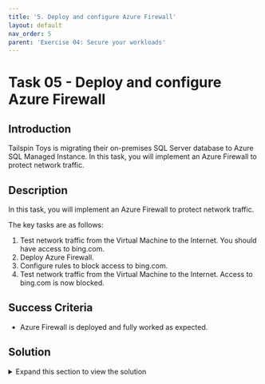 ```yaml
---
title: '5. Deploy and configure Azure Firewall'
layout: default
nav_order: 5
parent: 'Exercise 04: Secure your workloads'
---
```


# Task 05 - Deploy and configure Azure Firewall

## Introduction

Tailspin Toys is migrating their on-premises SQL Server database to Azure SQL Managed Instance. In this task, you will implement an Azure Firewall to protect network traffic.

## Description

In this task, you will implement an Azure Firewall to protect network traffic.

The key tasks are as follows:
1. Test network traffic from the Virtual Machine to the Internet. You should have access to bing.com.
2. Deploy Azure Firewall.
3. Configure rules to block access to bing.com.
4. Test network traffic from the Virtual Machine to the Internet. Access to bing.com is now blocked.

## Success Criteria

* Azure Firewall is deployed and fully worked as expected.

## Solution

<details markdown="block">
<summary>Expand this section to view the solution</summary>

1. Sign in to the [Azure Portal](https://portal.azure.com).

2. Connect to the **tailspin-webapp-vm** and using **Microsoft Edge** navigate to **https://www.bing.com**. You should be able to access **Microsoft Bing**.

3. In the Azure portal, in the **Search resources, services, and docs** text box at the top of the portal, search for  **tailspin-hub-vnet**, then select the found Virtual Network.

4. Under **Settings**, select **Subnets** and then the **+ Subnet** option.

    ![A Virtual Network pane is shown, with the Subnets sections selected and with the add subnet option highlighted.](../../Hands-on%20lab/images/vnet-hub-subnets-add.png "Virtual Network with Subnets section and + Subnet option highlighted")

5. On the **Add a subnet** pane, enter the following values, then select **Add**.

    - **Subnet purpose**: Select **Azure Firewall**.
    - *IPv4* **Starting address**: `10.1.100.0/24`

    ![The Add a subnet pane is shown, with the values entered in to add the Azure Firewall.](../../Hands-on%20lab/images/vnet-hub-subnets-add-details.png "Add the AzureFirewallSubnet")

6. In the Azure portal, in the **Search resources, services, and docs** text box at the top of the portal, search for **Firewalls**, then select the **Firewalls** service.

7. On the **Firewalls** page, select **+ Create**.

8. On the **Basics** tab, enter the following values, then select **Add new** on the **Firewall policy** section.

    - **Resource group**: Select the Resource Group created for this lab. For example: `tailspin-rg`.
    - **Name**: `Hub-fw`
    - **Region**: Select **North Central US**.
    - **Firewall SKU**: `Standard`
    - **Firewall management**: `Use a Firewall Policy to manage this firewall`

    ![The Basics tab of the Create a Firewall is displayed with values entered.](../../Hands-on%20lab/images/firewall-create-basics.png "Basics tab with values entered")

9. On the **Create a new Firewall Policy** popup, enter the following values, then select **OK**.

    - **Name**: `hub-fw-pol`
    - **Region**: Select **North Central US**.

    ![The Create a new Firewall Policy popup is shown, with the values entered.](../../Hands-on%20lab/images/firewall-create-basics-newpolicy.png "Create a new Firewall Policy popup with values entered")

10. On the **Basics** tab, enter the following values, then select **Add new** on the **Public IP address** section.

    - **Choose a virtual network**: `Use existing`
    - **Virtual network**: `tailspin-hub-vnet`

    ![The Basics tab of the Create a Firewall is displayed with further values entered.](../../Hands-on%20lab/images/firewall-create-basics-1.png "Basics tab with further values entered")

11. On the **Add a public IP** popup, enter the following values, then select **OK**.

    - **Name**: `Hub-fw-PIP`

    ![The Add a public IP popup is shown, with the values entered.](../../Hands-on%20lab/images/firewall-create-basics-newpip.png "Create a new public IP popup with values entered")

12. On the **Basics** tab, ensure that the **Enable Firewall Management NIC** option in `Not Checked`.

    ![The Basics tab of the Create a Firewall is displayed with another value entered.](../../Hands-on%20lab/images/firewall-create-basics-2.png "Basics tab with another value entered")

13. Review the values entered, then select **Next : Tags >**.

    ![The Basics tab of the Create a Firewall is displayed with the full set of values entered.](../../Hands-on%20lab/images/firewall-create-basics-final.png "Basics tab with all the values entered")

14. On the **Tags** tab, select **Next : Review + create >**.

    ![The Tags tab of the Create a Firewall is displayed with the values entered.](../../Hands-on%20lab/images/firewall-create-tags.png "Tags tab with values entered")

15. Once the validation passes, select **Create**.

    >**Note**: Wait for the deployment to complete. This should take about 5 minutes.

    ![The validation tab of the Create a Firewall is displayed.](../../Hands-on%20lab/images/firewall-create-review.png "Validation tab success")

16. In the Azure portal, in the **Search resources, services, and docs** text box at the top of the portal, search for **Resource groups** and press the **Enter** key.

17. On the **Resource groups** blade, in the list of resource group, select **tailspin-rg** entry.

18. In the list of resources, select the entry representing the **Hub-fw** firewall.

19. On the **Hub-fw** blade, take note of the **Private IP** address that was assigned to the firewall.

    ![The Hub-fw overview page is shown with the Private IP highlighted.](../../Hands-on%20lab/images/firewall-overview-privip.png "Hub-fw overview with Private IP highlighted")

20. In the Azure portal, in the **Search resources, services, and docs** text box at the top of the portal, search for **Route tables**, then select the **Route tables** service.

21. On the **Route tables** blade, select **+ Create**.

    ![The Route tables list with the Create option highlighted.](../../Hands-on%20lab/images/routetables-create.png "Create a new Route table")

22. On the **Create Route table** pane, enter the following values, then select **Review + create**.

    - **Resource group**: Select the Resource Group created for this lab. For example: `tailspin-rg`.
    - **Region**: Select **North Central US**.
    - **Name**: `Firewall-route`

    ![The Create Route table pane is shown, with the values entered.](../../Hands-on%20lab/images/routetables-create-review.png "Create Route table pane with values entered")

23. On the **Route tables** blade, click **Refresh** and, in the list of route tables, select **Firewall-route**.

    ![The Route tables list with the Firewall-route entry highlighted.](../../Hands-on%20lab/images/routetables-refresh.png "The Firewall-route entry")

24. On the **Firewall-route** blade, in the **Settings** section, select **Subnets**.

    ![The Firewall-route Route table pane with the Subnets sub-section highlighted.](../../Hands-on%20lab/images/routetables-firewall-subnets.png "The Firewall-route with Subnets highlighted")

25. On the **Firewall-route \| Subnets** blade, select **+ Associate**.

    ![The Firewall-route Route table Subnets pane with the Associate option highlighted.](../../Hands-on%20lab/images/routetables-firewall-subnets-associate.png "The Firewall-route Subnets new association")

26. On the **Associate subnet** pane, enter the following values, then select **OK**.

    - **Virtual network**: `tailspin-spoke-vnet`
    - **Subnet**: `default`

    ![The Associate subnet pane is shown, with the values entered.](../../Hands-on%20lab/images/routetables-firewall-subnets-associate-details.png "Associate subnet pane with values entered")

27. On the **Firewall-route** blade, in the **Settings** section, select **Routes**.

    ![The Firewall-route Route table pane with the Routes sub-section highlighted.](../../Hands-on%20lab/images/routetables-firewall-routes.png "The Firewall-route with Routes highlighted")

28. On the **Firewall-route \| Routes** blade, select **+ Add**.

    ![The Firewall-route Route table Routes pane with the Associate option highlighted.](../../Hands-on%20lab/images/routetables-firewall-routes-add.png "The Firewall-route Routes new record")

29. On the **Add route** pane, enter the following values, then select **Add**.

    - **Route name**: `FW-DG`
    - **Destination type**: `IP Addresses`
    - **Destination IP addresses/CIDR ranges**: `0.0.0.0/0`
    - **Next hop type**: `Virtual appliance`
    - **Next hop address**: *The private IP address of the firewall that you identified in the previous when creating the Azure Firewall. For example:* `10.1.100.4`

    ![The Add route pane is shown, with the values entered.](../../Hands-on%20lab/images/routetables-firewall-routes-add-details.png "Add route pane with values entered")

    >**Note**: Azure Firewall is actually a managed service, but virtual appliance works in this situation.

30. Connect to the **tailspin-webapp-vm** and using **Microsoft Edge** navigate to **https://www.bing.com**. You should *NOT* be able to access **Microsoft Bing**.

31. In the Azure portal, navigate back to the **Hub-fw** firewall.

32. On the **Hub-fw** blade, in the **Firewall policy** section, select **hub-fw-pol**.

    ![The Hub-fw overview page is shown with the Firewall policy highlighted.](../../Hands-on%20lab/images/firewall-overview-policy.png "Hub-fw overview with Firewall policy highlighted")

33. On the **hub-fw-pol** Firewall Policy blade, in the **Settings** section, select **Application rules**.

    ![The hub-fw-pol Firewall Policy pane with the Application rules sub-section highlighted.](../../Hands-on%20lab/images/firewall-policy-apprules.png "The hub-fw-pol with Application rules highlighted")

34. On the **hub-fw-pol \| Application rules** blade, select **+ Add a rule collection**.

    ![The hub-fw-pol Firewall Policy pane with the Add a rule collection option highlighted.](../../Hands-on%20lab/images/firewall-policy-apprules-add.png "The hub-fw-pol Firewall Policy new rule collection")

35. On the **Add a rule collection** pane, enter the following values.

    - **Name**: `App-Coll01`
    - **Priority**: `200`
    - **Action**: `Allow`

    ![The Add a rule collection pane is shown, with the values entered.](../../Hands-on%20lab/images/firewall-policy-apprules-add-details.png "Add a rule collection pane with values entered")

36. On the **Rules** section, create a new entry with the following values, then select **Add**.

    - **Name**: `AllowBing`
    - **Source type**: `IP Address`
    - **Source**: `10.2.0.0/24`
    - **Protocol**: `http:80,https:443`
    - **Destination Type**: `FQDN`
    - **Destination**: `www.bing.com`

    ![The Add a rule collection pane Rules section is shown, with the values entered.](../../Hands-on%20lab/images/firewall-policy-apprules-add-rules.png "Add a rule collection pane Rules section with values entered")

37. Connect to the **tailspin-webapp-vm** and using **Microsoft Edge** navigate to **https://www.bing.com**. You should be able to access **Microsoft Bing**.

</details>
